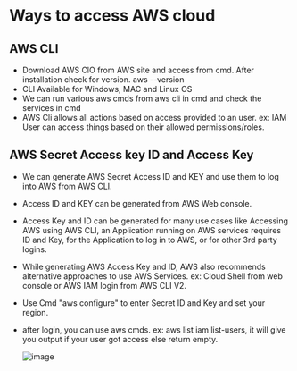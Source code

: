 # Ways to access AWS cloud
## AWS CLI
  - Download AWS ClO from AWS site and access from cmd. After installation check for version. aws --version
  - CLI Available for Windows, MAC and Linux OS
  - We can run various aws cmds from aws cli in cmd and check the services in cmd
  - AWS Cli allows all actions based on access provided to an user. ex: IAM User can access things based on their allowed permissions/roles.

## AWS Secret Access key ID and Access Key
  - We can generate AWS Secret Access ID and KEY and use them to log into AWS from AWS CLI.
  - Access ID and KEY can be generated from AWS Web console.
  - Access Key and ID can be generated for many use cases like Accessing AWS using AWS CLI, an Application running on AWS services requires ID and Key, for the Application to log in to AWS, or for other 3rd party logins.
  - While generating AWS Access Key and ID, AWS also recommends alternative approaches to use AWS Services. ex: Cloud Shell from web console or AWS IAM login from AWS CLI V2.
  - Use Cmd "aws configure" to enter Secret ID and Key and set your region.
  - after login, you can use aws cmds. ex: aws list iam list-users, it will give you output if your user got access else return empty.

    ![image](https://github.com/user-attachments/assets/b195afa9-b166-4956-9947-a8b87cf7d3a3)

